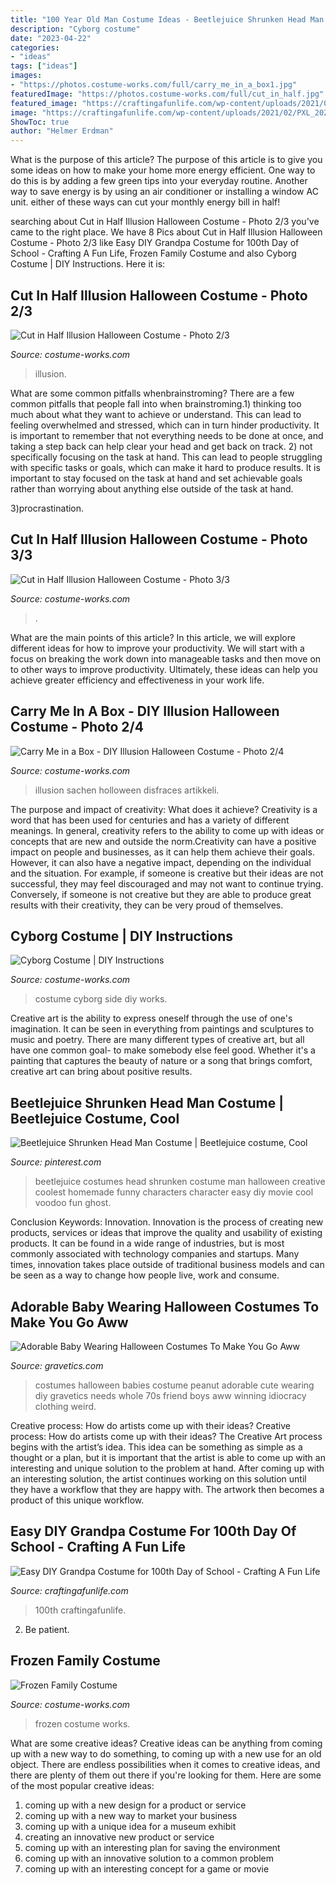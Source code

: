 ```yaml
---
title: "100 Year Old Man Costume Ideas - Beetlejuice Shrunken Head Man Costume"
description: "Cyborg costume"
date: "2023-04-22"
categories:
- "ideas"
tags: ["ideas"]
images:
- "https://photos.costume-works.com/full/carry_me_in_a_box1.jpg"
featuredImage: "https://photos.costume-works.com/full/cut_in_half.jpg"
featured_image: "https://craftingafunlife.com/wp-content/uploads/2021/02/PXL_20210208_160057075.PORTRAIT-1152x1536.jpg"
image: "https://craftingafunlife.com/wp-content/uploads/2021/02/PXL_20210208_160057075.PORTRAIT-1152x1536.jpg"
ShowToc: true
author: "Helmer Erdman"
---
```



What is the purpose of this article?
The purpose of this article is to give you some ideas on how to make your home more energy efficient. One way to do this is by adding a few green tips into your everyday routine. Another way to save energy is by using an air conditioner or installing a window AC unit. either of these ways can cut your monthly energy bill in half!

	

		
searching about Cut in Half Illusion Halloween Costume - Photo 2/3 you've came to the right place. We have 8 Pics about Cut in Half Illusion Halloween Costume - Photo 2/3 like Easy DIY Grandpa Costume for 100th Day of School - Crafting A Fun Life, Frozen Family Costume and also Cyborg Costume | DIY Instructions. Here it is:
		
    
## Cut In Half Illusion Halloween Costume - Photo 2/3

<img loading=lazy src="https://photos.costume-works.com/full/cut_in_half.jpg" onerror="this.onerror=null;this.src='https://tse4.mm.bing.net/th?id=OIP.MEkKPZwNCVzKxQ2XaWHg0AHaKy&amp;pid=15.1';" alt="Cut in Half Illusion Halloween Costume - Photo 2/3">

_Source: costume-works.com_

>illusion. 

	

What are some common pitfalls whenbrainstroming?
There are a few common pitfalls that people fall into when brainstroming.1) thinking too much about what they want to achieve or understand. This can lead to feeling overwhelmed and stressed, which can in turn hinder productivity. It is important to remember that not everything needs to be done at once, and taking a step back can help clear your head and get back on track.
2) not specifically focusing on the task at hand. This can lead to people struggling with specific tasks or goals, which can make it hard to produce results. It is important to stay focused on the task at hand and set achievable goals rather than worrying about anything else outside of the task at hand.

3)procrastination.

    
## Cut In Half Illusion Halloween Costume - Photo 3/3

<img loading=lazy src="https://photos.costume-works.com/full/cut_in_half2.jpg" onerror="this.onerror=null;this.src='https://tse2.mm.bing.net/th?id=OIP.l472v-NvxyBJQzh49MXBlQHaNM&amp;pid=15.1';" alt="Cut in Half Illusion Halloween Costume - Photo 3/3">

_Source: costume-works.com_

>. 

	

What are the main points of this article?
In this article, we will explore different ideas for how to improve your productivity. We will start with a focus on breaking the work down into manageable tasks and then move on to other ways to improve productivity. Ultimately, these ideas can help you achieve greater efficiency and effectiveness in your work life.

    
## Carry Me In A Box - DIY Illusion Halloween Costume - Photo 2/4

<img loading=lazy src="https://photos.costume-works.com/full/carry_me_in_a_box1.jpg" onerror="this.onerror=null;this.src='https://tse2.mm.bing.net/th?id=OIP.t2akNyo_opQpiRkyuq7z4QHaID&amp;pid=15.1';" alt="Carry Me in a Box - DIY Illusion Halloween Costume - Photo 2/4">

_Source: costume-works.com_

>illusion sachen holloween disfraces artikkeli. 

	

The purpose and impact of creativity: What does it achieve?
Creativity is a word that has been used for centuries and has a variety of different meanings. In general, creativity refers to the ability to come up with ideas or concepts that are new and outside the norm.Creativity can have a positive impact on people and businesses, as it can help them achieve their goals. However, it can also have a negative impact, depending on the individual and the situation. For example, if someone is creative but their ideas are not successful, they may feel discouraged and may not want to continue trying. Conversely, if someone is not creative but they are able to produce great results with their creativity, they can be very proud of themselves.

    
## Cyborg Costume | DIY Instructions

<img loading=lazy src="https://photos.costume-works.com/full/cyborg1.jpg" onerror="this.onerror=null;this.src='https://tse2.mm.bing.net/th?id=OIP.1yj1-Z9-Bo9_-W2XbA8oDwHaMJ&amp;pid=15.1';" alt="Cyborg Costume | DIY Instructions">

_Source: costume-works.com_

>costume cyborg side diy works. 

	

Creative art is the ability to express oneself through the use of one's imagination. It can be seen in everything from paintings and sculptures to music and poetry. There are many different types of creative art, but all have one common goal- to make somebody else feel good. Whether it's a painting that captures the beauty of nature or a song that brings comfort, creative art can bring about positive results.

    
## Beetlejuice Shrunken Head Man Costume | Beetlejuice Costume, Cool

<img loading=lazy src="https://i.pinimg.com/736x/82/8f/14/828f147f3559d755ddf3fd6dd347668f--creative-halloween-costumes-funny-halloween.jpg" onerror="this.onerror=null;this.src='https://tse2.mm.bing.net/th?id=OIP.ITpmaCIJkqUzf4zcBrlvzgHaJ4&amp;pid=15.1';" alt="Beetlejuice Shrunken Head Man Costume | Beetlejuice costume, Cool">

_Source: pinterest.com_

>beetlejuice costumes head shrunken costume man halloween creative coolest homemade funny characters character easy diy movie cool voodoo fun ghost. 

	

Conclusion
Keywords: Innovation.
Innovation is the process of creating new products, services or ideas that improve the quality and usability of existing products. It can be found in a wide range of industries, but is most commonly associated with technology companies and startups. Many times, innovation takes place outside of traditional business models and can be seen as a way to change how people live, work and consume.

    
## Adorable Baby Wearing Halloween Costumes To Make You Go Aww

<img loading=lazy src="https://www.gravetics.com/wp-content/uploads/2017/07/Peanut-girl.jpg" onerror="this.onerror=null;this.src='https://tse2.mm.bing.net/th?id=OIP.UaD6WWyxIKAHEIPLO4Tl1QHaLH&amp;pid=15.1';" alt="Adorable Baby Wearing Halloween Costumes To Make You Go Aww">

_Source: gravetics.com_

>costumes halloween babies costume peanut adorable cute wearing diy gravetics needs whole 70s friend boys aww winning idiocracy clothing weird. 

	

Creative process: How do artists come up with their ideas?
Creative process: How do artists come up with their ideas?
The Creative Art process begins with the artist’s idea. This idea can be something as simple as a thought or a plan, but it is important that the artist is able to come up with an interesting and unique solution to the problem at hand. After coming up with an interesting solution, the artist continues working on this solution until they have a workflow that they are happy with. The artwork then becomes a product of this unique workflow.

    
## Easy DIY Grandpa Costume For 100th Day Of School - Crafting A Fun Life

<img loading=lazy src="https://craftingafunlife.com/wp-content/uploads/2021/02/PXL_20210208_160057075.PORTRAIT-1152x1536.jpg" onerror="this.onerror=null;this.src='https://tse1.mm.bing.net/th?id=OIP.0u7YShqaIcAbq79Bi1DTSgHaJ4&amp;pid=15.1';" alt="Easy DIY Grandpa Costume for 100th Day of School - Crafting A Fun Life">

_Source: craftingafunlife.com_

>100th craftingafunlife. 

	

2. Be patient.

    
## Frozen Family Costume

<img loading=lazy src="http://photos.costume-works.com/full/frozen_family24.jpg" onerror="this.onerror=null;this.src='https://tse1.mm.bing.net/th?id=OIP.IAWrK722sEUeKGpjglLg7gHaKg&amp;pid=15.1';" alt="Frozen Family Costume">

_Source: costume-works.com_

>frozen costume works. 

	

What are some creative ideas?
Creative ideas can be anything from coming up with a new way to do something, to coming up with a new use for an old object. There are endless possibilities when it comes to creative ideas, and there are plenty of them out there if you're looking for them. Here are some of the most popular creative ideas: 
1. coming up with a new design for a product or service 
2. coming up with a new way to market your business 
3. coming up with a unique idea for a museum exhibit 
4. creating an innovative new product or service 
5. coming up with an interesting plan for saving the environment 
6. coming up with an innovative solution to a common problem 
7. coming up with an interesting concept for a game or movie 

